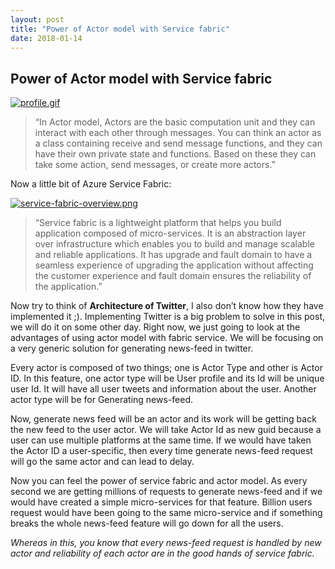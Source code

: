 ```yaml
---
layout: post
title: "Power of Actor model with Service fabric"
date: 2018-01-14
---
```

## Power of Actor model with Service fabric
[![profile.gif]("~/res/profile.gif")](res/profile.gif)  
>“In Actor model, Actors are the basic computation unit and they can interact with each other through messages. You can think an actor as a class containing receive and send message functions, and they can have their own private state and functions. Based on these they can take some action, send messages, or create more actors.”

Now a little bit of Azure Service Fabric:

[![service-fabric-overview.png](https://docs.microsoft.com/en-us/azure/service-fabric/media/service-fabric-overview/service-fabric-overview.png)](https://docs.microsoft.com/en-us/azure/service-fabric/media/service-fabric-overview/service-fabric-overview.png)  

>“Service fabric is a lightweight platform that helps you build application composed of micro-services. It is an abstraction layer over infrastructure which enables you to build and manage scalable and reliable applications. It has upgrade and fault domain to have a seamless experience of upgrading the application without affecting the customer experience and fault domain ensures the reliability of the application.”

Now try to think of **Architecture of Twitter**, I also don’t know how they have implemented it ;). Implementing Twitter is a big problem to solve in this post, we will do it on some other day. Right now, we just going to look at the advantages of using actor model with fabric service. We will be focusing on a very generic solution for generating news-feed in twitter.

Every actor is composed of two things; one is Actor Type and other is Actor ID. In this feature, one actor type will be User profile and its Id will be unique user Id. It will have all user tweets and information about the user. Another actor type will be for Generating news-feed.

Now, generate news feed will be an actor and its work will be getting back the new feed to the user actor. We will take Actor Id as new guid because a user can use multiple platforms at the same time. If we would have taken the Actor ID a user-specific, then every time generate news-feed request will go the same actor and can lead to delay.

Now you can feel the power of service fabric and actor model. As every second we are getting millions of requests to generate news-feed and if we would have created a simple micro-services for that feature. Billion users request would have been going to the same micro-service and if something breaks the whole news-feed feature will go down for all the users.

*Whereas in this, you know that every news-feed request is handled by new actor and reliability of each actor are in the good hands of service fabric.*
